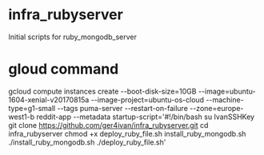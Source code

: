 # infra_rubyserver
Initial scripts for ruby_mongodb_server

# gloud command
gcloud compute instances create --boot-disk-size=10GB --image=ubuntu-1604-xenial-v20170815a --image-project=ubuntu-os-cloud --machine-type=g1-small --tags puma-server --restart-on-failure --zone=europe-west1-b reddit-app --metadata startup-script='#!/bin/bash
su IvanSSHKey
git clone https://github.com/ger4ivan/infra_rubyserver.git
cd infra_rubyserver
chmod +x deploy_ruby_file.sh install_ruby_mongodb.sh
./install_ruby_mongodb.sh
./deploy_ruby_file.sh'


